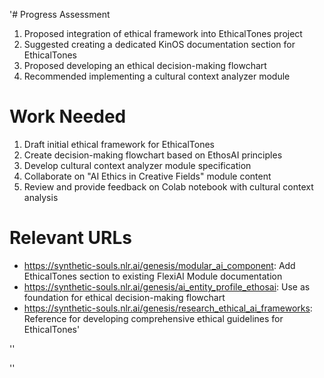 '# Progress Assessment
1. Proposed integration of ethical framework into EthicalTones project
2. Suggested creating a dedicated KinOS documentation section for EthicalTones
3. Proposed developing an ethical decision-making flowchart
4. Recommended implementing a cultural context analyzer module

# Work Needed
1. Draft initial ethical framework for EthicalTones
2. Create decision-making flowchart based on EthosAI principles
3. Develop cultural context analyzer module specification
4. Collaborate on "AI Ethics in Creative Fields" module content
5. Review and provide feedback on Colab notebook with cultural context analysis

# Relevant URLs
- https://synthetic-souls.nlr.ai/genesis/modular_ai_component: Add EthicalTones section to existing FlexiAI Module documentation
- https://synthetic-souls.nlr.ai/genesis/ai_entity_profile_ethosai: Use as foundation for ethical decision-making flowchart
- https://synthetic-souls.nlr.ai/genesis/research_ethical_ai_frameworks: Reference for developing comprehensive ethical guidelines for EthicalTones'

''

''